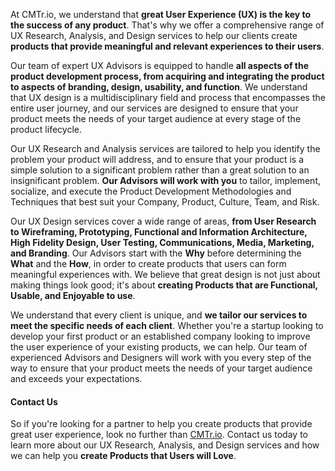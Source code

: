 At CMTr.io, we understand that **great User Experience (UX) is the key to the success of any product**. That's why we offer a comprehensive range of UX Research, Analysis, and Design services to help our clients create **products that provide meaningful and relevant experiences to their users**.

Our team of expert UX Advisors is equipped to handle **all aspects of the product development process, from acquiring and integrating the product to aspects of branding, design, usability, and function**. We understand that UX design is a multidisciplinary field and process that encompasses the entire user journey, and our services are designed to ensure that your product meets the needs of your target audience at every stage of the product lifecycle.

Our UX Research and Analysis services are tailored to help you identify the problem your product will address, and to ensure that your product is a simple solution to a significant problem rather than a great solution to an insignificant problem. **Our Advisors will work with you** to tailor, implement, socialize, and execute the Product Development Methodologies and Techniques that best suit your Company, Product, Culture, Team, and Risk.

Our UX Design services cover a wide range of areas, **from User Research to Wireframing, Prototyping, Functional and Information Architecture, High Fidelity Design, User Testing, Communications, Media, Marketing, and Branding**. Our Advisors start with the __Why__ before determining the __What__ and the __How__, in order to create products that users can form meaningful experiences with. We believe that great design is not just about making things look good; it's about **creating Products that are Functional, Usable, and Enjoyable to use**.

We understand that every client is unique, and **we tailor our services to meet the specific needs of each client**. Whether you're a startup looking to develop your first product or an established company looking to improve the user experience of your existing products, we can help. Our team of experienced Advisors and Designers will work with you every step of the way to ensure that your product meets the needs of your target audience and exceeds your expectations.

#### Contact Us
So if you're looking for a partner to help you create products that provide great user experience, look no further than [CMTr.io](htto://CMTr.io). Contact us today to learn more about our UX Research, Analysis, and Design services and how we can help you **create Products that Users will Love**.